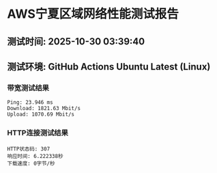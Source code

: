 # AWS宁夏区域网络性能测试报告
## 测试时间: 2025-10-30 03:39:40
## 测试环境: GitHub Actions Ubuntu Latest (Linux)

### 带宽测试结果
```
Ping: 23.946 ms
Download: 1821.63 Mbit/s
Upload: 1070.69 Mbit/s
```

### HTTP连接测试结果
```
HTTP状态码: 307
响应时间: 6.222338秒
下载速度: 0字节/秒
```

